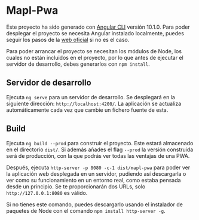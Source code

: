 # Mapl-Pwa

Este proyecto ha sido generado con [Angular CLI](https://github.com/angular/angular-cli) versión 10.1.0. Para poder desplegar el proyecto se necesita Angular instalado localmente, puedes seguir los pasos de la [web oficial](https://angular.io/guide/setup-local) si no es el caso.

Para poder arrancar el proyecto se necesitan los módulos de Node, los cuales no están incluidos en el proyecto, por lo que antes de ejecutar el servidor de desarrollo, debes generarlos con `npm install`.

## Servidor de desarrollo

Ejecuta `ng serve` para un servidor de desarrollo. Se desplegará en la siguiente dirección: `http://localhost:4200/`. La aplicación se actualiza automáticamente cada vez que cambie un fichero fuente de esta.

## Build

Ejecuta `ng build --prod` para construir el proyecto. Este estará almacenado en el directorio `dist/`. Si además añades el flag `--prod` la versión construida será de producción, con la que podrás ver todas las ventajas de una PWA.

Después, ejecuta `http-server -p 8080 -c-1 dist/mapl-pwa` para poder ver la aplicación web desplegada en un servidor, pudiendo así descargarla o ver como su funcionamiento en un entorno real, como estaba pensada desde un principio. Se te proporcionarán dos URLs, solo `http://127.0.0.1:8080` es válido.

Si no tienes este comando, puedes descargarlo usando el instalador de paquetes de Node con el comando `npm install http-server -g`.
